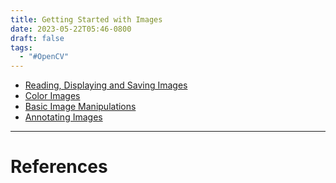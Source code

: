 ```yaml
---
title: Getting Started with Images
date: 2023-05-22T05:46-0800
draft: false
tags:
  - "#OpenCV"
---
```


- [Reading, Displaying and Saving Images](/notes/computer/opencv/opencv-for-beginners/getting-started-with-images/reading-displaying-and-saving-images)
- [Color Images](/notes/computer/opencv/opencv-for-beginners/getting-started-with-images/color-images)
- [Basic Image Manipulations](/notes/computer/opencv/opencv-for-beginners/getting-started-with-images/basic-image-manipulations)
- [Annotating Images](/notes/computer/opencv/opencv-for-beginners/getting-started-with-images/annotating-images)

---
# References

